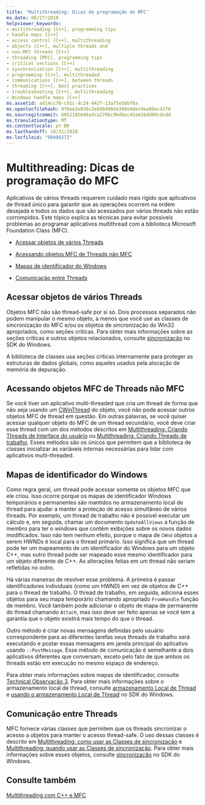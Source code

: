 ```yaml
---
title: 'Multithreading: Dicas de programação do MFC'
ms.date: 08/27/2018
helpviewer_keywords:
- multithreading [C++], programming tips
- handle maps [C++]
- access control [C++], multithreading
- objects [C++], multiple threads and
- non-MFC threads [C++]
- threading [MFC], programming tips
- critical sections [C++]
- synchronization [C++], multithreading
- programming [C++], multithreaded
- communications [C++], between threads
- threading [C++], best practices
- troubleshooting [C++], multithreading
- Windows handle maps [C++]
ms.assetid: ad14cc70-c91c-4c24-942f-13a75e58bf8a
ms.openlocfilehash: 0fbee2e836c2e898488da348e4dec9ea00ac4370
ms.sourcegitcommit: 6052185696adca270bc9bdbec45a626dd89cdcdd
ms.translationtype: MT
ms.contentlocale: pt-BR
ms.lasthandoff: 10/31/2018
ms.locfileid: "50494272"
---
```

# <a name="multithreading-mfc-programming-tips"></a>Multithreading: Dicas de programação do MFC

Aplicativos de vários threads requerem cuidado mais rígido que aplicativos de thread único para garantir que as operações ocorrem na ordem desejada e todos os dados que são acessados por vários threads não estão corrompidos. Este tópico explica as técnicas para evitar possíveis problemas ao programar aplicativos multithread com a biblioteca Microsoft Foundation Class (MFC).

- [Acessar objetos de vários Threads](#_core_accessing_objects_from_multiple_threads)

- [Acessando objetos MFC de Threads não MFC](#_core_accessing_mfc_objects_from_non.2d.mfc_threads)

- [Mapas de identificador do Windows](#_core_windows_handle_maps)

- [Comunicação entre Threads](#_core_communicating_between_threads)

##  <a name="_core_accessing_objects_from_multiple_threads"></a> Acessar objetos de vários Threads

Objetos MFC não são thread-safe por si só. Dois processos separados não podem manipular o mesmo objeto, a menos que você use as classes de sincronização do MFC e/ou os objetos de sincronização do Win32 apropriados, como seções críticas. Para obter mais informações sobre as seções críticas e outros objetos relacionados, consulte [sincronização](/windows/desktop/Sync/synchronization) no SDK do Windows.

A biblioteca de classes usa seções críticas internamente para proteger as estruturas de dados globais, como aqueles usados pela alocação de memória de depuração.

##  <a name="_core_accessing_mfc_objects_from_non.2d.mfc_threads"></a> Acessando objetos MFC de Threads não MFC

Se você tiver um aplicativo multi-threaded que cria um thread de forma que não seja usando um [CWinThread](../mfc/reference/cwinthread-class.md) do objeto, você não pode acessar outros objetos MFC de thread em questão. Em outras palavras, se você quiser acessar qualquer objeto do MFC de um thread secundário, você deve criar esse thread com um dos métodos descritos em [Multithreading: Criando Threads de Interface do usuário](multithreading-creating-user-interface-threads.md) ou [Multithreading: Criando Threads de trabalho](multithreading-creating-worker-threads.md). Esses métodos são os únicos que permitem que a biblioteca de classes inicializar as variáveis internas necessárias para lidar com aplicativos multi-threaded.

##  <a name="_core_windows_handle_maps"></a> Mapas de identificador do Windows

Como regra geral, um thread pode acessar somente os objetos MFC que ele criou. Isso ocorre porque os mapas de identificador Windows temporários e permanentes são mantidos no armazenamento local de thread para ajudar a manter a proteção de acesso simultâneo de vários threads. Por exemplo, um thread de trabalho não é possível executar um cálculo e, em seguida, chamar um documento `UpdateAllViews` a função de membro para ter o windows que contêm exibições sobre os novos dados modificados. Isso não tem nenhum efeito, porque o mapa de `CWnd` objetos a serem HWNDs é local para o thread primário. Isso significa que um thread pode ter um mapeamento de um identificador do Windows para um objeto C++, mas outro thread pode ser mapeado esse mesmo identificador para um objeto diferente de C++. As alterações feitas em um thread não seriam refletidas no outro.

Há várias maneiras de resolver esse problema. A primeira é passar identificadores individuais (como um HWND) em vez de objetos de C++ para o thread de trabalho. O thread de trabalho, em seguida, adiciona esses objetos para seu mapa temporário chamando apropriado `FromHandle` função de membro. Você também pode adicionar o objeto de mapa de permanente do thread chamando `Attach`, mas isso deve ser feito apenas se você tem a garantia que o objeto existirá mais tempo do que o thread.

Outro método é criar novas mensagens definidas pelo usuário correspondente para as diferentes tarefas seus threads de trabalho será executando e postar essas mensagens em janela principal do aplicativo usando `::PostMessage`. Esse método de comunicação é semelhante a dois aplicativos diferentes que conversam, exceto pelo fato de que ambos os threads estão em execução no mesmo espaço de endereço.

Para obter mais informações sobre mapas de identificador, consulte [Technical Observação 3](../mfc/tn003-mapping-of-windows-handles-to-objects.md). Para obter mais informações sobre o armazenamento local de thread, consulte [armazenamento Local de Thread](/windows/desktop/ProcThread/thread-local-storage) e [usando o armazenamento Local de Thread](/windows/desktop/ProcThread/using-thread-local-storage) no SDK do Windows.

##  <a name="_core_communicating_between_threads"></a> Comunicação entre Threads

MFC fornece várias classes que permitem que os threads sincronizar o acesso a objetos para manter o acesso thread-safe. O uso dessas classes é descrito em [Multithreading: como usar as Classes de sincronização](multithreading-how-to-use-the-synchronization-classes.md) e [Multithreading: quando usar as Classes de sincronização](multithreading-when-to-use-the-synchronization-classes.md). Para obter mais informações sobre esses objetos, consulte [sincronização](/windows/desktop/Sync/synchronization) no SDK do Windows.

## <a name="see-also"></a>Consulte também

[Multithreading com C++ e MFC](multithreading-with-cpp-and-mfc.md)